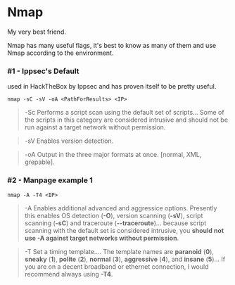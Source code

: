 # Nmap

My very best friend.

Nmap has many useful flags, it's best to know as many of them and use Nmap according to the environment.

### \#1 - Ippsec's Default

used in HackTheBox by Ippsec and has proven itself to be pretty useful.

```text
nmap -sC -sV -oA <PathForResults> <IP>
```

> -Sc Performs a script scan using the default set of scripts... Some of the scripts in this category are considered intrusive and should not be run against a target network without permission.

> -sV Enables version detection.

> -oA Output in the three major formats at once. \[normal, XML, grepable\].

### \#2 - Manpage example 1

```text
nmap -A -T4 <IP>
```

> -A Enables additional advanced and aggressice options. Presently this enables OS detection \(**-O**\), version scanning \(**-sV**\), script scanning \(**-sC**\) and traceroute \(**--traceroute**\)... because script scanning with the default set is considered intrusive, you **should not use -A against target networks without permission**.

> -T Set a timing template.... The template names are **paranoid** \(**0**\), **sneaky** \(**1**\), **polite** \(**2**\), **normal** \(**3**\), **aggressive** \(**4**\), and **insane** \(**5**\)... If you are on a decent broadband or ethernet connection, I would recommend always using **-T4**.

